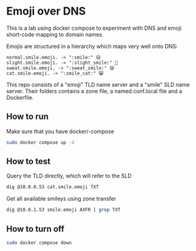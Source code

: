 # Emoji over DNS

This is a lab using docker compose to experiment with DNS and emoji short-code mapping to domain names.

Emojis are structured in a hierarchy which maps very well onto DNS:
```
normal.smile.emoji. -> ":smile:" 😄
slight.smile.emoji. -> ":slight_smile:" 🙂
sweat.smile.emoji. -> ":sweat_smile:" 😅
cat.smile.emoji. -> ":smile_cat:" 😸
```

This repo consists of a "emoji" TLD name server and a "smile" SLD name server.
Their folders contains a zone file, a named.conf.local file and a Dockerfile.

## How to run
Make sure that you have docker/-compose
```sh
sudo docker compose up -d
```

## How to test
Query the TLD directly, which will refer to the SLD
```sh
dig @10.0.0.53 cat.smile.emoji TXT
```

Get all available smileys using zone transfer
```sh
dig @10.0.1.53 smile.emoji AXFR | grep TXT
```

## How to turn off
```sh
sudo docker compose down
```

